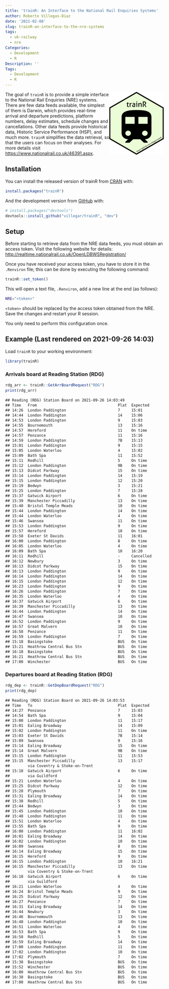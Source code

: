 ```yaml
---
title: 'trainR: An Interface to the National Rail Enquiries Systems'
author: Roberto Villegas-Diaz
date: '2021-02-08'
slug: trainR-an-interface-to-the-nre-systems
tags:
  - uk-railway
  - nre
Categories:
  - Development
  - R
Description: ''
Tags:
  - Development
  - R
---
```


<img src="https://raw.githubusercontent.com/villegar/trainR/main/inst/images/logo.png" alt="logo" align="right" height=200px/>

The goal of `trainR` is to provide a simple interface to the 
National Rail Enquiries (NRE) systems. There are few data feeds 
available, the simplest of them is Darwin, which provides real-time 
arrival and departure predictions, platform numbers, delay estimates, 
schedule changes and cancellations. Other data feeds provide historical 
data, Historic Service Performance (HSP), and much more. `trainR` 
simplifies the data retrieval, so that the users can focus on their 
analyses. For more details visit 
https://www.nationalrail.co.uk/46391.aspx.

## Installation

You can install the released version of trainR from [CRAN](https://CRAN.R-project.org) with:

``` r
install.packages("trainR")
```

And the development version from [GitHub](https://github.com/) with:

``` r
# install.packages("devtools")
devtools::install_github("villegar/trainR", "dev")
```

## Setup
Before starting to retrieve data from the NRE data feeds, you must obtain an access token. 
Visit the following website for details: http://realtime.nationalrail.co.uk/OpenLDBWSRegistration/

Once you have received your access token, you have to store it in the `.Renviron` file; this can be 
done by executing the following command:


```r
trainR::set_token()
```

This will open a text file, `.Renviron`, add a new line at the end (as follows):

```bash
NRE="<token>"
```

`<token>` should be replaced by the access token obtained from the NRE. Save the changes and restart 
your R session.

You only need to perform this configuration once.

## Example (Last rendered on 2021-09-26 14:03)

Load `trainR` to your working environment:

```r
library(trainR)
```

### Arrivals board at Reading Station (RDG)


```r
rdg_arr <- trainR::GetArrBoardRequest("RDG")
print(rdg_arr)
```

```
## Reading (RDG) Station Board on 2021-09-26 14:03:49
## Time   From                                    Plat  Expected
## 14:26  London Paddington                       7     15:01
## 14:44  London Paddington                       14    15:06
## 14:53  London Paddington                       9     15:03
## 14:55  Bournemouth                             13    15:16
## 14:57  Hereford                                11    On time
## 14:57  Penzance                                11    15:16
## 14:59  London Paddington                       7B    15:13
## 15:01  London Paddington                       9     15:15
## 15:05  London Waterloo                         4     15:02
## 15:09  Bath Spa                                11    15:52
## 15:11  Redhill                                 5     On time
## 15:12  London Paddington                       9B    On time
## 15:13  Didcot Parkway                          15    On time
## 15:14  London Paddington                       14    15:19
## 15:15  London Paddington                       12    15:20
## 15:19  Bedwyn                                  3     15:21
## 15:25  London Paddington                       7     15:28
## 15:37  Gatwick Airport                         6     On time
## 15:39  Manchester Piccadilly                   13    On time
## 15:40  Bristol Temple Meads                    10    On time
## 15:44  London Paddington                       14    On time
## 15:44  London Waterloo                         4     On time
## 15:46  Swansea                                 11    On time
## 15:53  London Paddington                       9     On time
## 15:57  Hereford                                10    On time
## 15:58  Exeter St Davids                        11    16:01
## 16:00  London Paddington                       8     On time
## 16:05  London Waterloo                         4     On time
## 16:09  Bath Spa                                10    16:20
## 16:11  Redhill                                 -     Cancelled
## 16:12  Newbury                                 3     On time
## 16:13  Didcot Parkway                          15    On time
## 16:13  London Paddington                       9     On time
## 16:14  London Paddington                       14    On time
## 16:15  London Paddington                       12    On time
## 16:23  London Paddington                       9     On time
## 16:26  London Paddington                       7     On time
## 16:35  London Waterloo                         4     On time
## 16:37  Gatwick Airport                         6     On time
## 16:39  Manchester Piccadilly                   13    On time
## 16:44  London Paddington                       14    On time
## 16:47  Swansea                                 10    On time
## 16:52  London Paddington                       9     On time
## 16:57  Great Malvern                           10    On time
## 16:58  Penzance                                11    On time
## 16:59  London Paddington                       7     On time
## 15:18  Basingstoke                             BUS   On time
## 15:21  Heathrow Central Bus Stn                BUS   On time
## 16:18  Basingstoke                             BUS   On time
## 16:21  Heathrow Central Bus Stn                BUS   On time
## 17:00  Winchester                              BUS   On time
```

### Departures board at Reading Station (RDG)


```r
rdg_dep <- trainR::GetDepBoardRequest("RDG")
print(rdg_dep)
```

```
## Reading (RDG) Station Board on 2021-09-26 14:03:53
## Time   To                                      Plat  Expected
## 14:27  Penzance                                7     15:03
## 14:54  Bath Spa                                9     15:04
## 15:00  London Paddington                       11    15:17
## 15:01  Ealing Broadway                         14    15:09
## 15:02  London Paddington                       11    On time
## 15:03  Exeter St Davids                        7B    15:14
## 15:09  Swansea                                 9     15:16
## 15:14  Ealing Broadway                         15    On time
## 15:14  Great Malvern                           9B    On time
## 15:15  London Paddington                       11    15:53
## 15:15  Manchester Piccadilly                   13    15:17
##        via Coventry & Stoke-on-Trent           
## 15:18  Gatwick Airport                         6     On time
##        via Guildford                           
## 15:21  London Waterloo                         4     On time
## 15:25  Didcot Parkway                          12    On time
## 15:28  Plymouth                                7     On time
## 15:31  Ealing Broadway                         14    On time
## 15:38  Redhill                                 5     On time
## 15:44  Bedwyn                                  3     On time
## 15:45  London Paddington                       10    On time
## 15:48  London Paddington                       11    On time
## 15:51  London Waterloo                         4     On time
## 15:55  Bath Spa                                9     On time
## 16:00  London Paddington                       11    16:02
## 16:01  Ealing Broadway                         14    On time
## 16:02  London Paddington                       10    On time
## 16:09  Swansea                                 8     On time
## 16:14  Ealing Broadway                         15    On time
## 16:15  Hereford                                9     On time
## 16:15  London Paddington                       10    16:21
## 16:15  Manchester Piccadilly                   13    On time
##        via Coventry & Stoke-on-Trent           
## 16:18  Gatwick Airport                         6     On time
##        via Guildford                           
## 16:21  London Waterloo                         4     On time
## 16:24  Bristol Temple Meads                    9     On time
## 16:25  Didcot Parkway                          12    On time
## 16:27  Penzance                                7     On time
## 16:31  Ealing Broadway                         14    On time
## 16:44  Newbury                                 3     On time
## 16:46  Bournemouth                             13    On time
## 16:48  London Paddington                       10    On time
## 16:51  London Waterloo                         4     On time
## 16:53  Bath Spa                                9     On time
## 16:58  Redhill                                 5     On time
## 16:59  Ealing Broadway                         14    On time
## 17:00  London Paddington                       11    On time
## 17:02  London Paddington                       10    On time
## 17:02  Plymouth                                7     On time
## 15:38  Basingstoke                             BUS   On time
## 15:52  Winchester                              BUS   On time
## 16:00  Heathrow Central Bus Stn                BUS   On time
## 16:38  Basingstoke                             BUS   On time
## 17:00  Heathrow Central Bus Stn                BUS   On time
```
